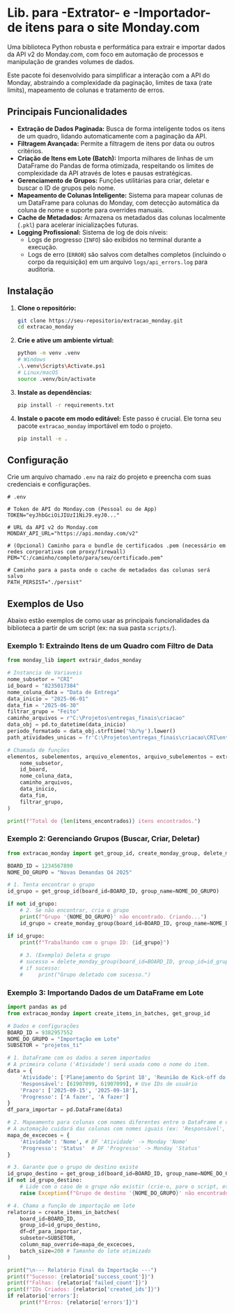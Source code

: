 # Lib. para -Extrator- e -Importador- de itens para o site Monday.com

Uma biblioteca Python robusta e performática para extrair e importar dados da API v2 do Monday.com, com foco em automação de processos e manipulação de grandes volumes de dados.

Este pacote foi desenvolvido para simplificar a interação com a API do Monday, abstraindo a complexidade da paginação, limites de taxa (rate limits), mapeamento de colunas e tratamento de erros.

## Principais Funcionalidades

  - **Extração de Dados Paginada:** Busca de forma inteligente todos os itens de um quadro, lidando automaticamente com a paginação da API.
  - **Filtragem Avançada:** Permite a filtragem de itens por data ou outros critérios.
  - **Criação de Itens em Lote (Batch):** Importa milhares de linhas de um DataFrame do Pandas de forma otimizada, respeitando os limites de complexidade da API através de lotes e pausas estratégicas.
  - **Gerenciamento de Grupos:** Funções utilitárias para criar, deletar e buscar o ID de grupos pelo nome.
  - **Mapeamento de Colunas Inteligente:** Sistema para mapear colunas de um DataFrame para colunas do Monday, com detecção automática da coluna de nome e suporte para overrides manuais.
  - **Cache de Metadados:** Armazena os metadados das colunas localmente (`.pkl`) para acelerar inicializações futuras.
  - **Logging Profissional:** Sistema de log de dois níveis:
      - Logs de progresso (`INFO`) são exibidos no terminal durante a execução.
      - Logs de erro (`ERROR`) são salvos com detalhes completos (incluindo o corpo da requisição) em um arquivo `logs/api_errors.log` para auditoria.

## Instalação

1.  **Clone o repositório:**

    ```bash
    git clone https://seu-repositorio/extracao_monday.git
    cd extracao_monday
    ```

2.  **Crie e ative um ambiente virtual:**

    ```bash
    python -m venv .venv
    # Windows
    .\.venv\Scripts\Activate.ps1
    # Linux/macOS
    source .venv/bin/activate
    ```

3.  **Instale as dependências:**

    ```bash
    pip install -r requirements.txt
    ```

4.  **Instale o pacote em modo editável:**
    Este passo é crucial. Ele torna seu pacote `extracao_monday` importável em todo o projeto.

    ```bash
    pip install -e .
    ```

## Configuração

Crie um arquivo chamado `.env` na raiz do projeto e preencha com suas credenciais e configurações.

```dotenv
# .env

# Token de API do Monday.com (Pessoal ou de App)
TOKEN="eyJhbGciOiJIUzI1NiJ9.eyJ0..."

# URL da API v2 do Monday.com
MONDAY_API_URL="https://api.monday.com/v2"

# (Opcional) Caminho para o bundle de certificados .pem (necessário em redes corporativas com proxy/firewall)
PEM="C:/caminho/completo/para/seu/certificado.pem"

# Caminho para a pasta onde o cache de metadados das colunas será salvo
PATH_PERSIST="./persist"
```

## Exemplos de Uso

Abaixo estão exemplos de como usar as principais funcionalidades da biblioteca a partir de um script (ex: na sua pasta `scripts/`).

### Exemplo 1: Extraindo Itens de um Quadro com Filtro de Data

```python
from monday_lib import extrair_dados_monday

# Instancia de Variaveis
nome_subsetor = "CRI"
id_board = "8235017384"
nome_coluna_data = "Data de Entrega"
data_inicio = "2025-06-01"
data_fim = "2025-06-30"
filtrar_grupo = "Feito"
caminho_arquivos = r"C:\Projetos\entregas_finais\criacao"
data_obj = pd.to_datetime(data_inicio)
periodo_formatado = data_obj.strftime('%b/%y').lower()
path_atividades_unicas = fr'C:\Projetos\entregas_finais\criacao\CRI\entregas_finais\CRI_elementos_formatado_{data_inicio[:-3]}.xlsx' # [:-3] tira os 3 ultimos caracteres da str data_inicio 

# Chamada de funções
elementos, subelementos, arquivo_elementos, arquivo_subelementos = extrair_dados_monday(
    nome_subsetor,
    id_board,
    nome_coluna_data,
    caminho_arquivos,
    data_inicio,
    data_fim,
    filtrar_grupo,
)

print(f"Total de {len(itens_encontrados)} itens encontrados.")
```

### Exemplo 2: Gerenciando Grupos (Buscar, Criar, Deletar)

```python
from extracao_monday import get_group_id, create_monday_group, delete_monday_group

BOARD_ID = 1234567890
NOME_DO_GRUPO = "Novas Demandas Q4 2025"

# 1. Tenta encontrar o grupo
id_grupo = get_group_id(board_id=BOARD_ID, group_name=NOME_DO_GRUPO)

if not id_grupo:
    # 2. Se não encontrar, cria o grupo
    print(f"Grupo '{NOME_DO_GRUPO}' não encontrado. Criando...")
    id_grupo = create_monday_group(board_id=BOARD_ID, group_name=NOME_DO_GRUPO)

if id_grupo:
    print(f"Trabalhando com o grupo ID: {id_grupo}")
    
    # 3. (Exemplo) Deleta o grupo
    # sucesso = delete_monday_group(board_id=BOARD_ID, group_id=id_grupo)
    # if sucesso:
    #     print("Grupo deletado com sucesso.")
```

### Exemplo 3: Importando Dados de um DataFrame em Lote

```python
import pandas as pd
from extracao_monday import create_items_in_batches, get_group_id

# Dados e configurações
BOARD_ID = 9382957552
NOME_DO_GRUPO = "Importação em Lote"
SUBSETOR = "projetos_ti"

# 1. DataFrame com os dados a serem importados
# A primeira coluna ('Atividade') será usada como o nome do item.
data = {
    'Atividade': ['Planejamento do Sprint 10', 'Reunião de Kick-off do Projeto Phoenix'],
    'Responsável': [61907099, 61907099], # Use IDs de usuário
    'Prazo': ['2025-09-15', '2025-09-18'],
    'Progresso': ['A fazer', 'A fazer']
}
df_para_importar = pd.DataFrame(data)

# 2. Mapeamento para colunas com nomes diferentes entre o DataFrame e o Monday
# A automação cuidará das colunas com nomes iguais (ex: 'Responsável', 'Prazo').
mapa_de_excecoes = {
    'Atividade': 'Nome', # DF 'Atividade' -> Monday 'Nome'
    'Progresso': 'Status'  # DF 'Progresso' -> Monday 'Status'
}

# 3. Garante que o grupo de destino existe
id_grupo_destino = get_group_id(board_id=BOARD_ID, group_name=NOME_DO_GRUPO)
if not id_grupo_destino:
    # Lide com o caso de o grupo não existir (crie-o, pare o script, etc.)
    raise Exception(f"Grupo de destino '{NOME_DO_GRUPO}' não encontrado.")

# 4. Chama a função de importação em lote
relatorio = create_items_in_batches(
    board_id=BOARD_ID,
    group_id=id_grupo_destino,
    df=df_para_importar,
    subsetor=SUBSETOR,
    column_map_override=mapa_de_excecoes,
    batch_size=200 # Tamanho do lote otimizado
)

print("\n--- Relatório Final da Importação ---")
print(f"Sucesso: {relatorio['success_count']}")
print(f"Falhas: {relatorio['failed_count']}")
print(f"IDs Criados: {relatorio['created_ids']}")
if relatorio['errors']:
    print(f"Erros: {relatorio['errors']}")
```
